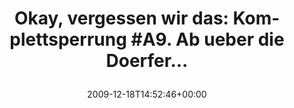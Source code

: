 ---
retweeted: false
source: <a href="http://www.swift-app.com/" rel="nofollow">Swift</a>
entities:
  hashtags:
  - text: A9
    indices:
    - '42'
    - '45'
  symbols: []
  user_mentions: []
  urls: []
display_text_range:
- '0'
- '70'
favorite_count: '0'
id_str: '6798033883'
truncated: false
retweet_count: '0'
id: '6798033883'
created_at: Fri Dec 18 14:52:46 +0000 2009
favorited: false
full_text: 'Okay, vergessen wir das: Komplettsperrung #A9. Ab ueber die Doerfer...'
lang: de
tags:
- A9
- pesos/twitter
date: '2009-12-18T14:52:46+00:00'
src: https://twitter.com/bascht/status/6798033883
original_url: https://twitter.com/bascht/status/6798033883
type: twitter_tweet
text: 'Okay, vergessen wir das: Komplettsperrung #A9. Ab ueber die Doerfer...'
title: 'Okay, vergessen wir das: Komplettsperrung #A9. Ab ueber die Doerfer...

  '

---